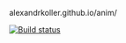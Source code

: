 alexandrkoller.github.io/anim/

[![Build status](https://ci.appveyor.com/api/projects/status/lg8vgba8wxcfikvb?svg=true)](https://ci.appveyor.com/project/AlexandrKoller/anim)
